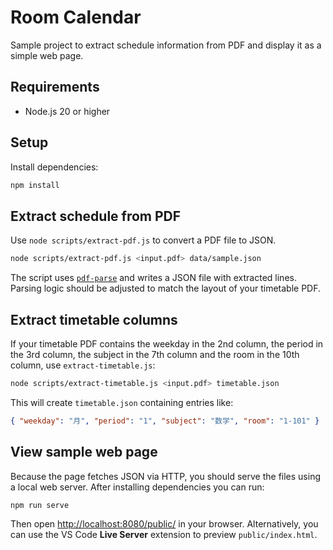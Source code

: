 # Room Calendar

Sample project to extract schedule information from PDF and display it as a simple web page.

## Requirements
- Node.js 20 or higher

## Setup
Install dependencies:
```bash
npm install
```

## Extract schedule from PDF
Use `node scripts/extract-pdf.js` to convert a PDF file to JSON.
```bash
node scripts/extract-pdf.js <input.pdf> data/sample.json
```
The script uses [`pdf-parse`](https://www.npmjs.com/package/pdf-parse) and writes a JSON file with extracted lines. Parsing logic should be adjusted to match the layout of your timetable PDF.

## Extract timetable columns
If your timetable PDF contains the weekday in the 2nd column, the period in the 3rd column, the subject in the 7th column and the room in the 10th column, use `extract-timetable.js`:
```bash
node scripts/extract-timetable.js <input.pdf> timetable.json
```
This will create `timetable.json` containing entries like:
```json
{ "weekday": "月", "period": "1", "subject": "数学", "room": "1-101" }
```

## View sample web page
Because the page fetches JSON via HTTP, you should serve the files using a local web server. After installing dependencies you can run:
```bash
npm run serve
```
Then open [http://localhost:8080/public/](http://localhost:8080/public/) in your browser. Alternatively, you can use the VS Code **Live Server** extension to preview `public/index.html`.
